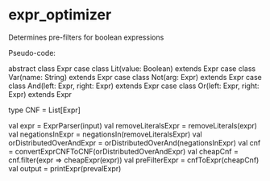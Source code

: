 expr_optimizer
==============

Determines pre-filters for boolean expressions

Pseudo-code:

abstract class Expr
case class Lit(value: Boolean) extends Expr
case class Var(name: String) extends Expr
case class Not(arg: Expr) extends Expr
case class And(left: Expr, right: Expr) extends Expr
case class Or(left: Expr, right: Expr) extends Expr

type CNF = List[Expr]

val expr = ExprParser(input)
val removeLiteralsExpr = removeLiterals(expr)
val negationsInExpr = negationsIn(removeLiteralsExpr)
val orDistributedOverAndExpr = orDistributedOverAnd(negationsInExpr)
val cnf = convertExprCNFToCNF(orDistributedOverAndExpr)
val cheapCnf = cnf.filter(expr => cheapExpr(expr))
val preFilterExpr = cnfToExpr(cheapCnf)
val output = printExpr(prevalExpr)
